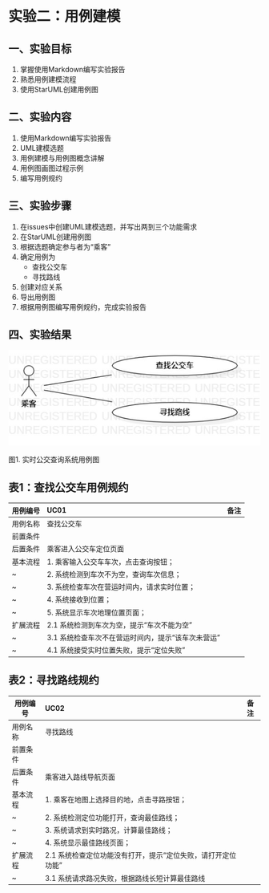 # 实验二：用例建模

## 一、实验目标

1. 掌握使用Markdown编写实验报告
2. 熟悉用例建模流程
3. 使用StarUML创建用例图

## 二、实验内容

1. 使用Markdown编写实验报告
2. UML建模选题
3. 用例建模与用例图概念讲解
4. 用例图画图过程示例
5. 编写用例规约

## 三、实验步骤

1. 在issues中创建UML建模选题，并写出两到三个功能需求
2. 在StarUML创建用例图
3. 根据选题确定参与者为“乘客”
4. 确定用例为
   - 查找公交车
   - 寻找路线
5. 创建对应关系
6. 导出用例图
7. 根据用例图编写用例规约，完成实验报告

## 四、实验结果

![用例图](./Lab2_UseCaseDiagram.jpg)

图1. 实时公交查询系统用例图

## 表1：查找公交车用例规约  

用例编号  | UC01 | 备注  
-|:-|-  
用例名称  | 查找公交车  |   
前置条件  |   |  
后置条件  | 乘客进入公交车定位页面     |  
基本流程  | 1. 乘客输入公交车车次，点击查询按钮；  | 
~| 2. 系统检测到车次不为空，查询车次信息；  | 
~| 3. 系统检查车次在营运时间内，请求实时位置；  |
~| 4. 系统接收到位置； |
~| 5. 系统显示车次地理位置页面； |
扩展流程  | 2.1 系统检测到车次为空，提示“车次不能为空”| 
~| 3.1 系统检查车次不在营运时间内，提示“该车次未营运”| 
~| 4.1 系统接受实时位置失败，提示“定位失败”|



## 表2：寻找路线规约  

用例编号  | UC02 | 备注  
-|:-|-  
用例名称  | 寻找路线  |   
前置条件  |   |  
后置条件  | 乘客进入路线导航页面     |  
基本流程  | 1. 乘客在地图上选择目的地，点击寻路按钮；  | 
~| 2. 系统检测定位功能打开，查询最佳路线；  | 
~| 3. 系统请求到实时路况，计算最佳路线；|
~| 4. 系统显示最佳路线页面；  |   
扩展流程  | 2.1 系统检查定位功能没有打开，提示“定位失败，请打开定位功能”| 
~| 3.1 系统请求路况失败，根据路线长短计算最佳路线|


